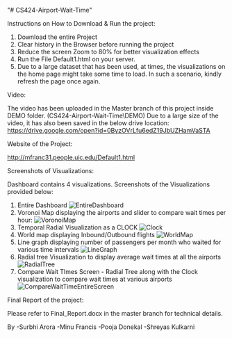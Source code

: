 "# CS424-Airport-Wait-Time"

Instructions on How to Download & Run the project:

1. Download the entire Project
2. Clear history in the Browser before running the project
3. Reduce the screen Zoom to 80% for better visualization effects
4. Run the File Default1.html on your server.
5. Due to a large dataset that has been used, at times, the visualizations on the home page might take some time to load.
   In such a scenario, kindly refresh the page once again.

Video:

The video has been uploaded in the Master branch of this project inside DEMO folder. (CS424-Airport-Wait-Time\DEMO)
Due to a large size of the video, it has also been saved in the below drive location:
https://drive.google.com/open?id=0ByzOVrLfu6edZ19JbUZHamVaSTA

Website of the Project:

http://mfranc31.people.uic.edu/Default1.html

Screenshots of Visualizations:

Dashboard contains 4 visualizations.
Screenshots of the Visualizations provided below:

1. Entire Dashboard
![EntireDashboard](https://github.com/sur30/CS424-Airport-Wait-Time/tree/master/Screenshots/Dashboard.JPG)
1. Voronoi Map displaying the airports and slider to compare wait times per hour:
![VoronoiMap](https://github.com/sur30/CS424-Airport-Wait-Time/tree/master/Screenshots/voronoi.jpg)
2. Temporal Radial Visualization as a CLOCK
![Clock](https://github.com/sur30/CS424-Airport-Wait-Time/tree/master/Screenshots/Clock.PNG)
3. World map displaying Inbound/Outbound flights
![WorldMap](https://github.com/sur30/CS424-Airport-Wait-Time/tree/master/Screenshots/Screenshot.JPG)
4. Line graph displaying number of passengers per month who waited for various time intervals
![LineGraph](https://github.com/sur30/CS424-Airport-Wait-Time/tree/master/Screenshots/Line.PNG)
5. Radial tree Visualization to display average wait times at all the airports
![RadialTree](https://github.com/sur30/CS424-Airport-Wait-Time/tree/master/Screenshots/Clock.PNG)
6. Compare Wait TImes Screen - Radial Tree along with the Clock visualization to compare wait times at various airports
![CompareWaitTimeEntireScreen](https://github.com/sur30/CS424-Airport-Wait-Time/tree/master/Screenshots/Compare_Wait_Times.JPG)


Final Report of the project:

Please refer to Final_Report.docx in the master branch for technical details.


By 
-Surbhi Arora
-Minu Francis
-Pooja Donekal
-Shreyas Kulkarni
